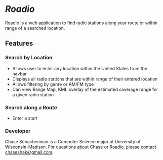 # ***Roadio***
Roadio is a web application to find radio stations along your route or within range of a searched location.

## **Features**
### Search by Location
- Allows user to enter any location within the United States from the navbar
- Displays all radio stations that are within range of their entered location
- Allows filtering by genre or AM/FM type
- Can view Range Map, KML overlay of the estimated coverage range for a given radio station

### Search along a Route
- Enter a start

### Developer
Chase Schachenman is a Computer Science major at University of Wisconsin-Madison. For questions about Chase or Roadio, please contact <chaseshak@gmail.com>.